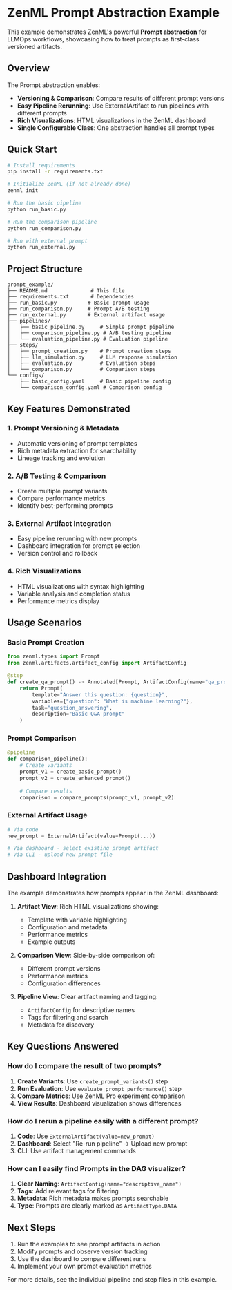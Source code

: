 # ZenML Prompt Abstraction Example

This example demonstrates ZenML's powerful **Prompt abstraction** for LLMOps workflows, showcasing how to treat prompts as first-class versioned artifacts.

## Overview

The Prompt abstraction enables:
- **Versioning & Comparison**: Compare results of different prompt versions
- **Easy Pipeline Rerunning**: Use ExternalArtifact to run pipelines with different prompts
- **Rich Visualizations**: HTML visualizations in the ZenML dashboard
- **Single Configurable Class**: One abstraction handles all prompt types

## Quick Start

```bash
# Install requirements
pip install -r requirements.txt

# Initialize ZenML (if not already done)
zenml init

# Run the basic pipeline
python run_basic.py

# Run the comparison pipeline
python run_comparison.py

# Run with external prompt
python run_external.py
```

## Project Structure

```
prompt_example/
├── README.md              # This file
├── requirements.txt       # Dependencies
├── run_basic.py          # Basic prompt usage
├── run_comparison.py     # Prompt A/B testing
├── run_external.py       # External artifact usage
├── pipelines/
│   ├── basic_pipeline.py     # Simple prompt pipeline
│   ├── comparison_pipeline.py # A/B testing pipeline
│   └── evaluation_pipeline.py # Evaluation pipeline
├── steps/
│   ├── prompt_creation.py    # Prompt creation steps
│   ├── llm_simulation.py     # LLM response simulation
│   ├── evaluation.py         # Evaluation steps
│   └── comparison.py         # Comparison steps
└── configs/
    ├── basic_config.yaml     # Basic pipeline config
    └── comparison_config.yaml # Comparison config
```

## Key Features Demonstrated

### 1. Prompt Versioning & Metadata
- Automatic versioning of prompt templates
- Rich metadata extraction for searchability
- Lineage tracking and evolution

### 2. A/B Testing & Comparison
- Create multiple prompt variants
- Compare performance metrics
- Identify best-performing prompts

### 3. External Artifact Integration
- Easy pipeline rerunning with new prompts
- Dashboard integration for prompt selection
- Version control and rollback

### 4. Rich Visualizations
- HTML visualizations with syntax highlighting
- Variable analysis and completion status
- Performance metrics display

## Usage Scenarios

### Basic Prompt Creation

```python
from zenml.types import Prompt
from zenml.artifacts.artifact_config import ArtifactConfig

@step
def create_qa_prompt() -> Annotated[Prompt, ArtifactConfig(name="qa_prompt_v1")]:
    return Prompt(
        template="Answer this question: {question}",
        variables={"question": "What is machine learning?"},
        task="question_answering",
        description="Basic Q&A prompt"
    )
```

### Prompt Comparison

```python
@pipeline
def comparison_pipeline():
    # Create variants
    prompt_v1 = create_basic_prompt()
    prompt_v2 = create_enhanced_prompt()
    
    # Compare results
    comparison = compare_prompts(prompt_v1, prompt_v2)
```

### External Artifact Usage

```python
# Via code
new_prompt = ExternalArtifact(value=Prompt(...))

# Via dashboard - select existing prompt artifact
# Via CLI - upload new prompt file
```

## Dashboard Integration

The example demonstrates how prompts appear in the ZenML dashboard:

1. **Artifact View**: Rich HTML visualizations showing:
   - Template with variable highlighting
   - Configuration and metadata
   - Performance metrics
   - Example outputs

2. **Comparison View**: Side-by-side comparison of:
   - Different prompt versions
   - Performance metrics
   - Configuration differences

3. **Pipeline View**: Clear artifact naming and tagging:
   - `ArtifactConfig` for descriptive names
   - Tags for filtering and search
   - Metadata for discovery

## Key Questions Answered

### How do I compare the result of two prompts?

1. **Create Variants**: Use `create_prompt_variants()` step
2. **Run Evaluation**: Use `evaluate_prompt_performance()` step  
3. **Compare Metrics**: Use ZenML Pro experiment comparison
4. **View Results**: Dashboard visualization shows differences

### How do I rerun a pipeline easily with a different prompt?

1. **Code**: Use `ExternalArtifact(value=new_prompt)`
2. **Dashboard**: Select "Re-run pipeline" → Upload new prompt
3. **CLI**: Use artifact management commands

### How can I easily find Prompts in the DAG visualizer?

1. **Clear Naming**: `ArtifactConfig(name="descriptive_name")`
2. **Tags**: Add relevant tags for filtering
3. **Metadata**: Rich metadata makes prompts searchable
4. **Type**: Prompts are clearly marked as `ArtifactType.DATA`

## Next Steps

1. Run the examples to see prompt artifacts in action
2. Modify prompts and observe version tracking
3. Use the dashboard to compare different runs
4. Implement your own prompt evaluation metrics

For more details, see the individual pipeline and step files in this example. 